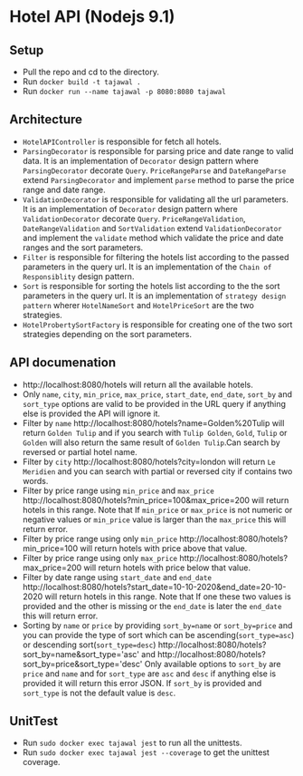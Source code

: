 # Hotel API (Nodejs 9.1)

## Setup
  - Pull the repo and cd to the directory.
  - Run `docker build -t tajawal .`
  - Run `docker run --name tajawal -p 8080:8080 tajawal`

## Architecture
  - `HotelAPIController` is responsible for fetch all hotels.
  - `ParsingDecorator` is responsible for parsing price and date range to valid data. It is an implementation of `Decorator` design pattern where `ParsingDecorator` decorate `Query`. `PriceRangeParse` and `DateRangeParse` extend `ParsingDecorator` and implement `parse` method to parse the price range and date range.
  - `ValidationDecorator` is responsible for validating all the url parameters. It is an implementation of `Decorator` design pattern where `ValidationDecorator` decorate `Query`. `PriceRangeValidation`, `DateRangeValidation` and `SortValidation` extend `ValidationDecorator` and implement the `validate` method which validate the price and date ranges and the sort parameters.
  - `Filter` is responsible for filtering the hotels list according to the passed parameters in the query url. It is an implementation of the `Chain of Responsiblity` design pattern.
  - `Sort` is responsible for sorting the hotels list according to the the sort parameters in the query url. It is an implementation of `strategy design pattern` wherer `HotelNameSort` and `HotelPriceSort` are the two strategies.
  - `HotelProbertySortFactory` is responsible for creating one of the two sort strategies depending on the sort parameters.

## API documenation
 - http://localhost:8080/hotels will return all the available hotels.
 - Only `name`, `city`, `min_price`, `max_price`, `start_date`, `end_date`, `sort_by` and `sort_type` options are valid to be provided in the URL query if anything else is provided the API will ignore it.
 - Filter by `name` http://localhost:8080/hotels?name=Golden%20Tulip will return `Golden Tulip` and if you search with `Tulip Golden`, `Gold`, `Tulip` or `Golden` will also return the same result of `Golden Tulip`.Can search by reversed or partial hotel name.
 - Filter by `city` http://localhost:8080/hotels?city=london will return `Le Meridien` and you can search with partial or reversed city if contains two words.
 - Filter by price range using `min_price` and `max_price` http://localhost:8080/hotels?min_price=100&max_price=200 will return hotels in this range. Note that If `min_price` or `max_price` is not numeric or negative values or `min_price` value is larger than the `max_price` this will return error.
 - Filter by price range using only `min_price` http://localhost:8080/hotels?min_price=100 will return hotels with price above that value.
 - Filter by price range using only `max_price` http://localhost:8080/hotels?max_price=200 will return hotels with price below that value.
 - Filter by date range using `start_date` and `end_date` http://localhost:8080/hotels?start_date=10-10-2020&end_date=20-10-2020 will return hotels in this range. Note that If one these two values is provided and the other is missing or the `end_date` is later the `end_date` this will return error.
 - Sorting by `name` or `price` by providing `sort_by=name` or `sort_by=price` and you can provide the type of sort which can be ascending(`sort_type=asc`) or descending sort(`sort_type=desc`)   http://localhost:8080/hotels?sort_by=name&sort_type='asc' and  http://localhost:8080/hotels?sort_by=price&sort_type='desc'
Only available options to `sort_by` are `price` and `name` and for `sort_type` are `asc` and `desc` if anything else is provided it will return this error JSON. If `sort_by` is provided and `sort_type` is not the default value is `desc`.

## UnitTest
 - Run `sudo docker exec tajawal jest` to run all the unittests.
 - Run `sudo docker exec tajawal jest --coverage` to get the unittest coverage.
